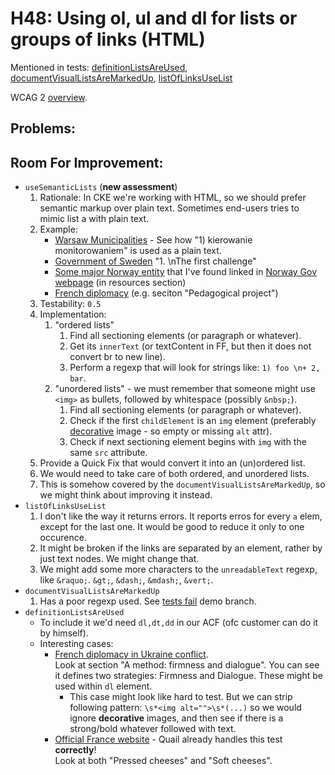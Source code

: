 
# H48: Using ol, ul and dl for lists or groups of links (HTML)

Mentioned in tests: [definitionListsAreUsed](https://github.com/quailjs/quail/blob/2.2.15/src/js/custom/definitionListsAreUsed.js), [documentVisualListsAreMarkedUp](https://github.com/quailjs/quail/blob/2.2.15/src/js/custom/documentVisualListsAreMarkedUp.js), [listOfLinksUseList](https://github.com/quailjs/quail/blob/2.2.15/src/js/custom/listOfLinksUseList.js)

WCAG 2 [overview](http://www.w3.org/TR/2015/NOTE-WCAG20-TECHS-20150226/H48).

## Problems:

## Room For Improvement:

* `useSemanticLists` (**new assessment**)
	1. Rationale: In CKE we're working with HTML, so we should prefer semantic markup over plain text. Sometimes end-users tries to mimic list a with plain text.
	1. Example:
		* [Warsaw Municipalities](http://bezpieczna.um.warszawa.pl/zarzadzanie-kryzysowe?utm_source=um&utm_medium=www&utm_campaign=top-menu#) - See how "1) kierowanie monitorowaniem" is used as a plain text.
		* [Government of Sweden](http://www.government.se/sb/d/19505/a/253978) &quot;1. \nThe first challenge&quot;
		* [Some major Norway entity](http://forbrukereuropa.no/en/campaign/222-chargeback-in-the-eu-eea) that I've found linked in [Norway Gov webpage](https://www.regjeringen.no/en/topics/consumers/id214/) (in resources section)
		* [French diplomacy](http://www.diplomatie.gouv.fr/en/french-overseas/) (e.g. seciton "Pedagogical project")
	1. Testability: `0.5`
	1. Implementation:
		1. "ordered lists"
			1. Find all sectioning elements (or paragraph or whatever).
			1. Get its `innerText` (or textContent in FF, but then it does not convert br to new line).
			1. Perform a regexp that will look for strings like: `1) foo \n+ 2, bar`.
		1. "unordered lists" - we must remember that someone might use `<img>` as bullets, followed by whitespace (possibly `&nbsp;`).
			1. Find all sectioning elements (or paragraph or whatever).
			1. Check if the first `childElement` is an `img` element (preferably [decorative](http://www.w3.org/TR/2006/WD-WCAG20-20060427/appendixA.html#puredecdef) image - so empty or missing `alt` attr).
			1. Check if next sectioning element begins with `img` with the same `src` attribute.
	1. Provide a Quick Fix that would convert it into an (un)ordered list.
	1. We would need to take care of both ordered, and unordered lists.
	1. This is somehow covered by the `documentVisualListsAreMarkedUp`, so we might think about improving it instead.
* `listOfLinksUseList`
	1. I don't like the way it returns errors. It reports erros for every `a` elem, except for the last one. It would be good to reduce it only to one occurence.
	1. It might be broken if the links are separated by an element, rather by just text nodes. We might change that.
	1. We might add some more characters to the `unreadableText` regexp, like `&raquo;`. `&gt;`, `&dash;`, `&mdash;`, `&vert;`.
* `documentVisualListsAreMarkedUp`
	1. Has a poor regexp used. See [tests fail](https://github.com/cksource/quail/tree/testsFail/documentVisualListsAreMarkedUp) demo branch.
* `definitionListsAreUsed`
	* To include it we'd need `dl,dt,dd` in our ACF (ofc customer can do it by himself).
	* Interesting cases:
		* [French diplomacy in Ukraine conflict](http://www.diplomatie.gouv.fr/en/country-files/ukraine/situation-in-ukraine-what-is/).
		<br>Look at section "A method: firmness and dialogue". You can see it defines two strategies: Firmness and Dialogue. These might be used within `dl` element.
			* This case might look like hard to test. But we can strip following pattern: `\s*<img alt="">\s*(...)` so we would ignore **decorative** images, and then see if there is a strong/bold whatever followed with text.
		* [Official France website](http://www.france.fr/en/gastronomy/large-family-french-cheeses.html) - Quail already handles this test **correctly**!
		<br>Look at both "Pressed cheeses" and "Soft cheeses".